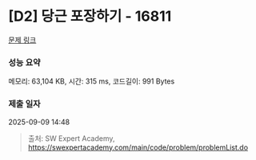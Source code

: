 # [D2] 당근 포장하기 - 16811 

[문제 링크](https://swexpertacademy.com/main/code/problem/problemDetail.do?contestProbId=AYamNLoKGSgDFAVx) 

### 성능 요약

메모리: 63,104 KB, 시간: 315 ms, 코드길이: 991 Bytes

### 제출 일자

2025-09-09 14:48



> 출처: SW Expert Academy, https://swexpertacademy.com/main/code/problem/problemList.do